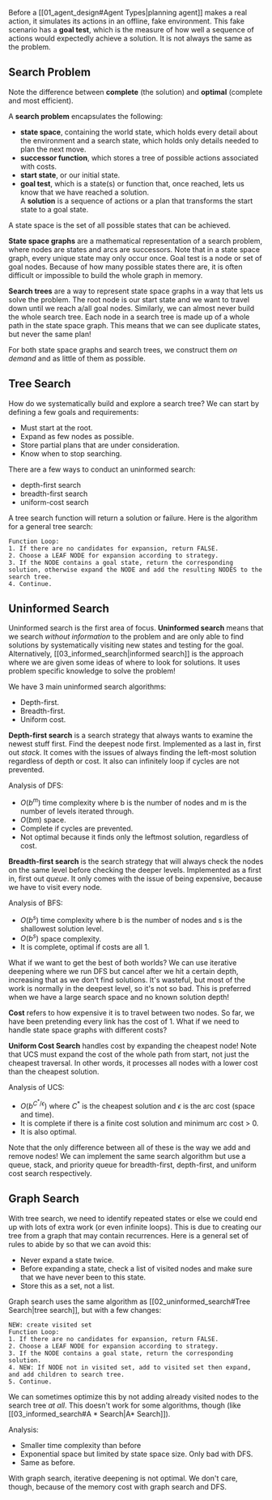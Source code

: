 Before a [[01_agent_design#Agent Types|planning agent]] makes a real action, it simulates its actions in an offline, fake environment. This fake scenario has a **goal test**, which is the measure of how well a sequence of actions would expectedly achieve a solution. It is not always the same as the problem.

## Search Problem

Note the difference between **complete** (the solution) and **optimal** (complete and most efficient).

A **search problem** encapsulates the following:

- **state space**, containing the world state, which holds every detail about the environment and a search state, which holds only details needed to plan the next move.
- **successor function**, which stores a tree of possible actions associated with costs.
- **start state**, or our initial state.
- **goal test**, which is a state(s) or function that, once reached, lets us know that we have reached a solution.  
A **solution** is a sequence of actions or a plan that transforms the start state to a goal state.

A state space is the set of all possible states that can be achieved.

**State space graphs** are a mathematical representation of a search problem, where nodes are states and arcs are successors. Note that in a state space graph, every unique state may only occur once. Goal test is a node or set of goal nodes. Because of how many possible states there are, it is often difficult or impossible to build the whole graph in memory.

**Search trees** are a way to represent state space graphs in a way that lets us solve the problem. The root node is our start state and we want to travel down until we reach a/all goal nodes. Similarly, we can almost never build the whole search tree. Each node in a search tree is made up of a whole path in the state space graph. This means that we can see duplicate states, but never the same plan!

For both state space graphs and search trees, we construct them *on demand* and as little of them as possible.

## Tree Search

How do we systematically build and explore a search tree? We can start by defining a few goals and requirements:

- Must start at the root.
- Expand as few nodes as possible.
- Store partial plans that are under consideration.
- Know when to stop searching.

There are a few ways to conduct an uninformed search:

- depth-first search
- breadth-first search
- uniform-cost search

A tree search function will return a solution or failure. Here is the algorithm for a general tree search:

~~~
Function Loop:
1. If there are no candidates for expansion, return FALSE.
2. Choose a LEAF NODE for expansion according to strategy.
3. If the NODE contains a goal state, return the corresponding solution, otherwise expand the NODE and add the resulting NODES to the search tree.
4. Continue.
~~~

## Uninformed Search

Uninformed search is the first area of focus. **Uninformed search** means that we search *without information* to the problem and are only able to find solutions by systematically visiting new states and testing for the goal. Alternatively, [[03_informed_search|informed search]] is the approach where we are given some ideas of where to look for solutions. It uses problem specific knowledge to solve the problem!

We have 3 main uninformed search algorithms:

- Depth-first.
- Breadth-first.
- Uniform cost.

**Depth-first search** is a search strategy that always wants to examine the newest stuff first. Find the deepest node first. Implemented as a last in, first out *stack*. It comes with the issues of always finding the left-most solution regardless of depth or cost. It also can infinitely loop if cycles are not prevented.

Analysis of DFS:

- $O(b^m)$ time complexity where b is the number of nodes and m is the number of levels iterated through.
- $O(bm)$ space.
- Complete if cycles are prevented.
- Not optimal because it finds only the leftmost solution, regardless of cost.

**Breadth-first search** is the search strategy that will always check the nodes on the same level before checking the deeper levels. Implemented as a first in, first out *queue*. It only comes with the issue of being expensive, because we have to visit every node.

Analysis of BFS:

- $O(b^s)$ time complexity where b is the number of nodes and s is the shallowest solution level.
- $O(b^s)$ space complexity.
- It is complete, optimal if costs are all 1.

What if we want to get the best of both worlds? We can use iterative deepening where we run DFS but cancel after we hit a certain depth, increasing that as we don't find solutions. It's wasteful, but most of the work is normally in the deepest level, so it's not so bad. This is preferred when we have a large search space and no known solution depth!

**Cost** refers to how expensive it is to travel between two nodes. So far, we have been pretending every link has the cost of 1. What if we need to handle state space graphs with different costs?

**Uniform Cost Search** handles cost by expanding the cheapest node! Note that UCS must expand the cost of the whole path from start, not just the cheapest traversal. In other words, it processes all nodes with a lower cost than the cheapest solution.

Analysis of UCS:

- $O(b^{C^*/\epsilon})$ where $C^*$ is the cheapest solution and $\epsilon$ is the arc cost (space and time).
- It is complete if there is a finite cost solution and minimum arc cost > 0.
- It is also optimal.

Note that the only difference between all of these is the way we add and remove nodes! We can implement the same search algorithm but use a queue, stack, and priority queue for breadth-first, depth-first, and uniform cost search respectively.

## Graph Search

With tree search, we need to identify repeated states or else we could end up with lots of extra work (or even infinite loops). This is due to creating our tree from a graph that may contain recurrences. Here is a general set of rules to abide by so that we can avoid this:

- Never expand a state twice.
- Before expanding a state, check a list of visited nodes and make sure that we have never been to this state.
- Store this as a set, not a list.

Graph search uses the same algorithm as [[02_uninformed_search#Tree Search|tree search]], but with a few changes:

~~~
NEW: create visited set
Function Loop:
1. If there are no candidates for expansion, return FALSE.
2. Choose a LEAF NODE for expansion according to strategy.
3. If the NODE contains a goal state, return the corresponding solution.
4. NEW: If NODE not in visited set, add to visited set then expand, and add children to search tree. 
5. Continue.
~~~

We can sometimes optimize this by not adding already visited nodes to the search tree *at all*. This doesn't work for some algorithms, though (like [[03_informed_search#A * Search|A* Search]]).

Analysis:

- Smaller time complexity than before
- Exponential space but limited by state space size. Only bad with DFS.
- Same as before.

With graph search, iterative deepening is not optimal. We don't care, though, because of the memory cost with graph search and DFS.
